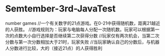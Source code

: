 # Semtember-3rd-JavaTest
number games
//一个有关数字的21点游戏。在0-21中获得随机数，距离21越近的人获胜。
//游戏规则为：玩家与电脑每人分配一次随机数。玩家可以根据第一次的点数大小自行选择是否继续第二次获得分数
//玩家仅有两次机会，当第二次分数与第一次分数相加大于21时，玩家失败
//当玩家确认自己的分数后，与机器人分数进行比较，大的（接近21点）的人获得胜利
